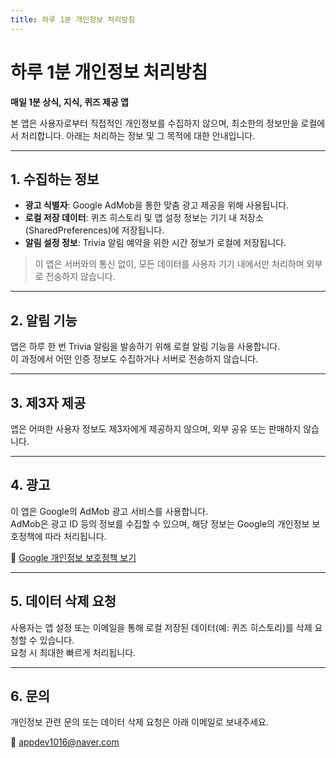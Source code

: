 ```yaml
---
title: 하루 1분 개인정보 처리방침
---
```


# 하루 1분 개인정보 처리방침  
**매일 1분 상식, 지식, 퀴즈 제공 앱**

본 앱은 사용자로부터 직접적인 개인정보를 수집하지 않으며, 최소한의 정보만을 로컬에서 처리합니다. 아래는 처리하는 정보 및 그 목적에 대한 안내입니다.

---

## 1. 수집하는 정보

- **광고 식별자**: Google AdMob을 통한 맞춤 광고 제공을 위해 사용됩니다.  
- **로컬 저장 데이터**: 퀴즈 히스토리 및 앱 설정 정보는 기기 내 저장소(SharedPreferences)에 저장됩니다.  
- **알림 설정 정보**: Trivia 알림 예약을 위한 시간 정보가 로컬에 저장됩니다.

> 이 앱은 서버와의 통신 없이, 모든 데이터를 사용자 기기 내에서만 처리하며 외부로 전송하지 않습니다.

---

## 2. 알림 기능

앱은 하루 한 번 Trivia 알림을 발송하기 위해 로컬 알림 기능을 사용합니다.  
이 과정에서 어떤 인증 정보도 수집하거나 서버로 전송하지 않습니다.

---

## 3. 제3자 제공

앱은 어떠한 사용자 정보도 제3자에게 제공하지 않으며, 외부 공유 또는 판매하지 않습니다.

---

## 4. 광고

이 앱은 Google의 AdMob 광고 서비스를 사용합니다.  
AdMob은 광고 ID 등의 정보를 수집할 수 있으며, 해당 정보는 Google의 개인정보 보호정책에 따라 처리됩니다.

🔗 [Google 개인정보 보호정책 보기](https://policies.google.com/privacy)

---

## 5. 데이터 삭제 요청

사용자는 앱 설정 또는 이메일을 통해 로컬 저장된 데이터(예: 퀴즈 히스토리)를 삭제 요청할 수 있습니다.  
요청 시 최대한 빠르게 처리됩니다.

---

## 6. 문의

개인정보 관련 문의 또는 데이터 삭제 요청은 아래 이메일로 보내주세요.

📧 [appdev1016@naver.com](mailto:appdev1016@naver.com)
